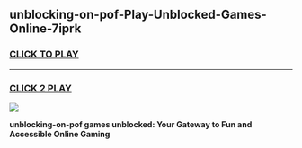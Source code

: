 
## unblocking-on-pof-Play-Unblocked-Games-Online-7iprk
<h3>
<a href="https://premium76.site?title=unblocking-on-pof&ref=25A">CLICK TO PLAY</a></h3>
<hr>

<h3>
<a href="https://premium76.site?title=unblocking-on-pof&ref=25A">CLICK 2 PLAY</a>
  
</h3>

<a href="https://premium76.site?title=unblocking-on-pof&ref=25A"><img src="https://clearcache.store/games.png"></a>


**unblocking-on-pof games unblocked: Your Gateway to Fun and Accessible Online Gaming**
